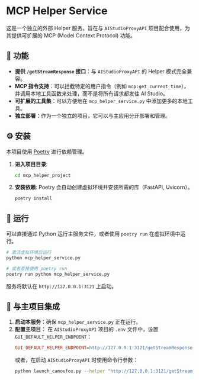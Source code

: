 # MCP Helper Service

这是一个独立的外部 Helper 服务，旨在与 `AIStudioProxyAPI` 项目配合使用，为其提供可扩展的 MCP (Model Context Protocol) 功能。

## 🎯 功能

-   **提供 `/getStreamResponse` 接口**：与 `AIStudioProxyAPI` 的 Helper 模式完全兼容。
-   **MCP 指令支持**：可以拦截特定的用户指令（例如 `mcp:get_current_time`），并调用本地工具函数来处理，而不是将所有请求都发往 AI Studio。
-   **可扩展的工具集**：可以方便地在 `mcp_helper_service.py` 中添加更多的本地工具。
-   **独立部署**：作为一个独立的项目，它可以与主应用分开部署和管理。

## ⚙️ 安装

本项目使用 [Poetry](https://python-poetry.org/) 进行依赖管理。

1.  **进入项目目录**:
    ```bash
    cd mcp_helper_project
    ```

2.  **安装依赖**:
    Poetry 会自动创建虚拟环境并安装所需的库（FastAPI, Uvicorn）。
    ```bash
    poetry install
    ```

## 🚀 运行

可以直接通过 Python 运行主服务文件，或者使用 `poetry run` 在虚拟环境中运行。

```bash
# 激活虚拟环境后运行
python mcp_helper_service.py

# 或者直接使用 poetry run
poetry run python mcp_helper_service.py
```

服务将默认在 `http://127.0.0.1:3121` 上启动。

## 🔗 与主项目集成

1.  **启动本服务**：确保 `mcp_helper_service.py` 正在运行。
2.  **配置主项目**：
    在 `AIStudioProxyAPI` 项目的 `.env` 文件中，设置 `GUI_DEFAULT_HELPER_ENDPOINT`：
    ```ini
    GUI_DEFAULT_HELPER_ENDPOINT=http://127.0.0.1:3121/getStreamResponse
    ```
    或者，在启动 `AIStudioProxyAPI` 时使用命令行参数：
    ```bash
    python launch_camoufox.py --helper "http://127.0.0.1:3121/getStreamResponse"